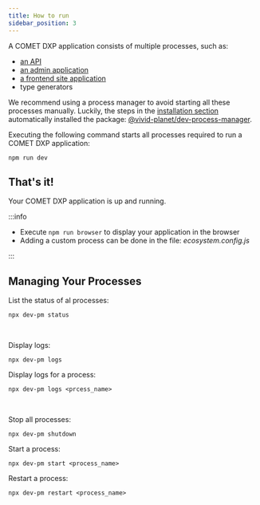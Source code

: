 ```yaml
---
title: How to run
sidebar_position: 3
---
```


A COMET DXP application consists of multiple processes, such as:

-   [an API](../overview/packages-tools#apiPackage)
-   [an admin application](../overview/packages-tools#adminPackage)
-   [a frontend site application](../overview/packages-tools#sitePackage)
-   type generators

We recommend using a process manager to avoid starting all these processes manually. Luckily, the steps in the [installation section](./creating-a-new-project#installation) automatically installed the package: [@vivid-planet/dev-process-manager](https://github.com/vivid-planet/dev-process-manager).

Executing the following command starts all processes required to run a COMET DXP application:

`npm run dev`

## That's it!

Your COMET DXP application is up and running.

:::info

-   Execute `npm run browser` to display your application in the browser
-   Adding a custom process can be done in the file: _ecosystem.config.js_

:::

## Managing Your Processes

List the status of al processes:

`npx dev-pm status`

<br />

Display logs:

`npx dev-pm logs`

Display logs for a process:

`npx dev-pm logs <prcess_name>`

<br />

Stop all processes:

`npx dev-pm shutdown`

Start a process:

`npx dev-pm start <process_name>`

Restart a process:

`npx dev-pm restart <process_name>`
